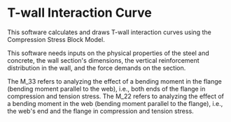 # T-wall Interaction Curve
This software calculates and draws T-wall interaction curves using the Compression Stress Block Model.

This software needs inputs on the physical properties of the steel and concrete, the wall section's dimensions, the vertical reinforcement distribution in the wall, and the force demands on the section.

The M_33 refers to analyzing the effect of a bending moment in the flange (bending moment parallel to the web), i.e., both ends of the flange in compression and tension stress.
The M_22 refers to analyzing the effect of a bending moment in the web (bending moment parallel to the flange), i.e., the web's end and the flange in compression and tension stress.

